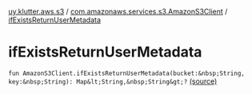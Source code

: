 [uy.klutter.aws.s3](../index.md) / [com.amazonaws.services.s3.AmazonS3Client](index.md) / [ifExistsReturnUserMetadata](.)


# ifExistsReturnUserMetadata

`fun AmazonS3Client.ifExistsReturnUserMetadata(bucket:&nbsp;String, key:&nbsp;String): Map&lt;String,&nbsp;String&gt;?` [(source)](https://github.com/kohesive/klutter/blob/master/aws-s3-jdk6/src/main/kotlin/uy/klutter/aws/s3/AmazonS3Client_Ext.kt#L26)


